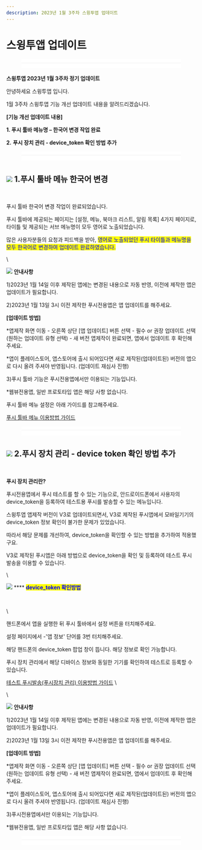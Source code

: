 ```yaml
---
description: 2023년 1월 3주차 스윙투앱 업데이트
---
```


# 스윙투앱 업데이트

<figure><img src=".gitbook/assets/구분선.PNG" alt=""><figcaption></figcaption></figure>

**스윙투앱 2023년 1월 3주차 정기 업데이트**

안녕하세요 스윙투앱 입니다.

1월 3주차 스윙투앱 기능 개선 업데이트 내용을 알려드리겠습니다.



**\[기능 개선 업데이트 내용]**

**1. 푸시 툴바 메뉴명 – 한국어 변경 작업 완료**

**2.** **푸시 장치 관리 - device\_token 확인 방법 추가**

<figure><img src=".gitbook/assets/구분선.PNG" alt=""><figcaption></figcaption></figure>

## ![](https://wp.swing2app.co.kr/wp-content/uploads/2018/09/%EB%8B%A8%EB%9D%BD1-1.png) **1.푸시 툴바 메뉴 한국어 변경**&#x20;

<figure><img src="https://ncdn2.swing2app.co.kr/public/swing_notice_editor_attach/10098298/20235915.png" alt=""><figcaption></figcaption></figure>

푸시 툴바 한국어 변경 작업이 완료되었습니다.

푸시 툴바에 제공되는 페이지는 \[설정, 메뉴, 북마크 리스트, 알림 목록] 4가지 페이지로, 타이틀 및 제공되는 서브 메뉴명이 모두 영어로 노출되었습니다. &#x20;

많은 사용자분들의 요청과 피드백을 받아, <mark style="color:blue;">영어로 노출되었던 푸시 타이틀과 메뉴명을 모두 한국어로 변경하여 업데이트 완료하였습니다.</mark>&#x20;

\


![](https://ncdn2.swing2app.co.kr/public/swing\_notice\_editor\_attach/10098365/20230315.png)  **안내사항**

1\)2023년 1월 14일 이후 제작된 앱에는 변경된 내용으로 자동 반영, 이전에 제작한 앱은 업데이트가 필요합니다.&#x20;

2\)2023년 1월 13일 3시 이전 제작한 푸시전용앱은 앱 업데이트를 해주세요.&#x20;

**\[업데이트 방법]**

\*앱제작 화면 이동 - 오른쪽 상단 \[앱 업데이트] 버튼 선택 - 필수 or 권장 업데이트 선택(원하는 업데이트 유형 선택) - 새 버전 앱제작이 완료되면, 앱에서 업데이트 후 확인해주세요.&#x20;

\*앱이 플레이스토어, 앱스토어에 출시 되어있다면 새로 제작된(업데이트된) 버전의 앱으로 다시 올려 주셔야 반영됩니다. (업데이트 재심사 진행)

3\)푸시 툴바 기능은 푸시전용앱에서만 이용되는 기능입니다.&#x20;

\*웹뷰전용앱, 일반 프로토타입 앱은 해당 사항 없습니다.&#x20;

푸시 툴바 메뉴 설정은 아래 가이드를 참고해주세요.&#x20;

[푸시 툴바 메뉴 이용방법 가이드](https://app.gitbook.com/s/msJj00k8mj8AcVpnn9Xs/manual/v3/webapp/pushapp-toolbar)

<figure><img src=".gitbook/assets/구분선.PNG" alt=""><figcaption></figcaption></figure>

## ![](https://ncdn2.swing2app.co.kr/public/swing\_notice\_editor\_attach/10098364/20230215.png) **2.푸시 장치 관리 - device token 확인 방법 추가**&#x20;

<figure><img src="https://ncdn2.swing2app.co.kr/public/swing_notice_editor_attach/10098414/20230415.png" alt=""><figcaption></figcaption></figure>

**푸시 장치 관리란?**

푸시전용앱에서 푸시 테스트를 할 수 있는 기능으로, 안드로이드폰에서 사용자의 device\_token을 등록하여 테스트용 푸시를 발송할 수 있는 메뉴입니다.&#x20;

스윙투앱 앱제작 버전이 V3로 업데이트되면서, V3로 제작된 푸시앱에서 모바일기기의 device\_token 정보 확인이 불가한 문제가 있었습니다.&#x20;

따라서 해당 문제를 개선하여, device\_token을 확인할 수 있는 방법을 추가하여 적용했구요.&#x20;

V3로 제작된 푸시앱은 아래 방법으로 device\_token을 확인 및 등록하여 테스트 푸시 발송을 이용할 수 있습니다.

\


![](https://ncdn2.swing2app.co.kr/public/swing\_notice\_editor\_attach/10098366/20230315.png) **** <mark style="color:blue;">**device\_token 확인방법**</mark>

<figure><img src="https://ncdn2.swing2app.co.kr/public/swing_notice_editor_attach/10098417/20230415.png" alt=""><figcaption></figcaption></figure>

\


핸드폰에서 앱을 실행한 뒤 푸시 툴바에서 설정 버튼을 터치해주세요.

설정 페이지에서 -'앱 정보' 단어를 3번 터치해주세요.

해당 핸드폰의 device\_token 팝업 창이 뜹니다. 해당 정보로 확인 가능합니다.

푸시 장치 관리에서 해당 디바이스 정보와 동일한 기기를 확인하여 테스트로 등록할 수 있습니다.

[테스트 푸시발송(푸시장치 관리) 이용방법 가이드](https://app.gitbook.com/s/msJj00k8mj8AcVpnn9Xs/manual/appmanage/pushmember/pushtest) \


\


![](https://ncdn2.swing2app.co.kr/public/swing\_notice\_editor\_attach/10098365/20230315.png)  **안내사항**

1\)2023년 1월 14일 이후 제작된 앱에는 변경된 내용으로 자동 반영, 이전에 제작한 앱은 업데이트가 필요합니다.&#x20;

2\)2023년 1월 13일 3시 이전 제작한 푸시전용앱은 앱 업데이트를 해주세요.&#x20;

**\[업데이트 방법]**

\*앱제작 화면 이동 - 오른쪽 상단 \[앱 업데이트] 버튼 선택 - 필수 or 권장 업데이트 선택(원하는 업데이트 유형 선택) - 새 버전 앱제작이 완료되면, 앱에서 업데이트 후 확인해주세요.&#x20;

\*앱이 플레이스토어, 앱스토어에 출시 되어있다면 새로 제작된(업데이트된) 버전의 앱으로 다시 올려 주셔야 반영됩니다. (업데이트 재심사 진행)

3\)푸시전용앱에서만 이용되는 기능입니다.&#x20;

\*웹뷰전용앱, 일반 프로토타입 앱은 해당 사항 없습니다.&#x20;

<figure><img src=".gitbook/assets/구분선.PNG" alt=""><figcaption></figcaption></figure>

